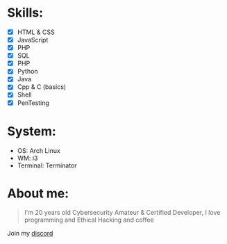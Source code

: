 # Skills:
- [x] HTML & CSS
- [x] JavaScript
- [x] PHP
- [x] SQL
- [x] PHP
- [x] Python
- [x] Java
- [x] Cpp & C (basics)
- [x] Shell
- [x] PenTesting

# System:
* OS: Arch Linux
* WM: i3
* Terminal: Terminator

# About me:
> I'm 20 years old Cybersecurity Amateur & Certified Developer, I love programming and Ethical Hacking and coffee

Join my [discord](https://discord.gg/uFxTZuSdZW)












